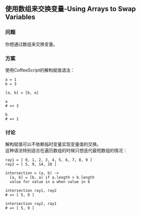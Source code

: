 ## 使用数组来交换变量-Using Arrays to Swap Variables
### 问题
你想通过数组来交换变量。
### 方案
使用CoffeeScript的解构赋值语法：
```
a = 1
b = 3

[a, b] = [b, a]

a
# => 3

b
# => 1
```
### 讨论
解构赋值可以不依赖临时变量实现变量值的交换。  
这种语法特别适合在遍历数组的时候只想迭代最短数组的情况：
```
ray1 = [ 0, 1, 2, 3, 4, 5, 6, 7, 8, 9 ]
ray2 = [ 5, 9, 14, 20 ]

intersection = (a, b) ->
  [a, b] = [b, a] if a.length > b.length
  value for value in a when value in b

intersection ray1, ray2
# => [ 5, 9 ]

intersection ray2, ray1
# => [ 5, 9 ]
```

